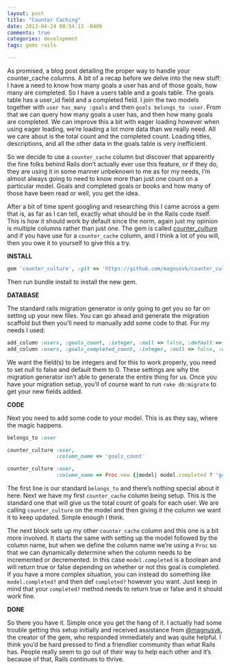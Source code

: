 ```yaml
---
layout: post
title: "Counter Caching"
date: 2013-04-24 08:54:13 -0400
comments: true
categories: development
tags: gems rails

---
```

As promised, a blog post detailing the proper way to handle your counter_cache columns. A bit of a recap before we delve into the new stuff: I have a need to know how many goals a user has and of those goals, how many are completed. So I have a users table and a goals table. The goals table has a user_id field and a completed field. I join the two models together with ```user has_many :goals``` and then ```goals belongs_to :user```. From that we can query how many goals a user has, and then how many goals are completed. We can improve this a bit with eager loading however when using eager loading, we’re loading a lot more data than we really need. All we care about is the total count and the completed count. Loading titles, descriptions, and all the other data in the goals table is very inefficient.

So we decide to use a ```counter_cache``` column but discover that apparently the fine folks behind Rails don’t actually ever use this feature, or if they do, they are using it in some manner unbeknown to me as for my needs, I’m almost always going to need to know more than just one count on a particular model. Goals and completed goals or books and how many of those have been read or well, you get the idea.

After a bit of time spent googling and researching this I came across a gem that is, as far as I can tell, exactly what should be in the Rails code itself. This is how it should work by default since the norm, again just my opinion is multiple columns rather than just one. The gem is called [counter_culture](https://github.com/magnusvk/counter_culture) and if you have use for a ```counter_cache``` column, and I think a lot of you will, then you owe it to yourself to give this a try.

**INSTALL**

``` ruby
gem 'counter_culture', :git => 'https://github.com/magnusvk/counter_culture.git'
```

Then run bundle install to install the new gem.

**DATABASE**

The standard rails migration generator is only going to get you so far on setting up your new files. You can go ahead and generate the migration scaffold but then you’ll need to manually add some code to that. For my needs I used:

``` ruby
add_column :users, :goals_count, :integer, :null => false, :default => 0
add_column :users, :goals_completed_count, :integer, :null => false, :default => 0
```

We want the field(s) to be integers and for this to work properly, you need to set null to false and default them to 0. These settings are why the migration generator isn’t able to generate the entire thing for us. Once you have your migration setup, you’ll of course want to run ```rake db:migrate``` to get your new fields added.

**CODE**

Next you need to add some code to your model. This is as they say, where the magic happens.

``` ruby
belongs_to :user

counter_culture :user,
                :column_name => 'goals_count'

counter_culture :user,
                :column_name => Proc.new {|model| model.completed ? 'goals_completed_count' : nil}
```

The first line is our standard ```belongs_to``` and there’s nothing special about it here. Next we have my first ```counter_cache``` column being setup. This is the standard one that will give us the total count of goals for each user. We are calling ```counter_culture``` on the model and then giving it the column we want it to keep updated. Simple enough I think.

The next block sets up my other ```counter_cache``` column and this one is a bit more involved. It starts the same with setting up the model followed by the column name, but when we define the column name we’re using a ```Proc``` so that we can dynamically determine when the column needs to be incremented or decremented. In this case ```model.completed``` is a boolean and will return true or false depending on whether or not this goal is completed. If you have a more complex situation, you can instead do something like ```model.completed?``` and then def ```completed?``` however you want. Just keep in mind that your ```completed?``` method needs to return true or false and it should work fine.

**DONE**

So there you have it. Simple once you get the hang of it. I actually had some trouble getting this setup initially and received assistance from [@magnusvk](https://twitter.com/magnusvk), the creator of the gem, who responded immediately and was quite helpful. I think you’d be hard pressed to find a friendlier community than what Rails has. People really seem to go out of their way to help each other and it’s because of that, Rails continues to thrive.